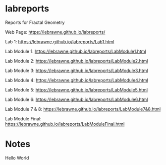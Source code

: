 # labreports
Reports for Fractal Geometry

Web Page:  https://lebrawne.github.io/labreports/

Lab 1: https://lebrawne.github.io/labreports/Lab1.html

Lab Module 1: https://lebrawne.github.io/labreports/LabModule1.html

Lab Module 2: https://lebrawne.github.io/labreports/LabModule2.html

Lab Module 3: https://lebrawne.github.io/labreports/LabModule3.html

Lab Module 4: https://lebrawne.github.io/labreports/LabModule4.html

Lab Module 5: https://lebrawne.github.io/labreports/LabModule5.html

Lab Module 6: https://lebrawne.github.io/labreports/LabModule6.html

Lab Module 7 & 8: https://lebrawne.github.io/labreports/LabModule7&8.html

Lab Module Final: https://lebrawne.github.io/labreports/LabModuleFinal.html

# Notes

Hello World
